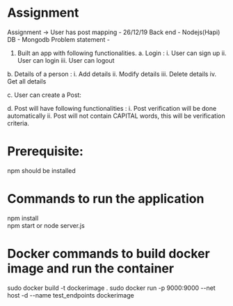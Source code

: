 # Assignment
Assignment -> User has post mapping - 26/12/19
Back end - Nodejs(Hapi)
DB - Mongodb
Problem statement - 
1. Built an app with following functionalities.
a. Login : 
i. User can sign up
ii. User can login
iii. User can logout

b. Details of a person :
i. Add details
ii. Modify details
iii. Delete details
iv. Get all details

c. User can create a Post: 

d. Post will have following functionalities :
i. Post verification will be done automatically
ii. Post will not contain CAPITAL words, this will be verification criteria.

# Prerequisite:
  npm should be installed

# Commands to run the application
  npm install            
  npm start or node server.js

# Docker commands to build docker image and run the container
sudo docker build -t dockerimage .
sudo docker run -p 9000:9000 --net host -d --name test_endpoints dockerimage
